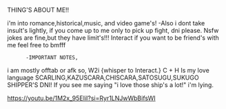 THING'S ABOUT ME!!

i'm into romance,historical,music, and video game's!
-Also i dont take insult's lightly, if you come up to me only to pick up fight, dni please.
Nsfw jokes are fine,but they have limit's!!!
Interact if you want to be friend's with me feel free to bmfff
         
          -IMPORTANT NOTES,
i am mostly offtab or afk so, W2i {whisper to Interact.}
C + H Is my love language
SCARLING,KAZUSCARA,CHISCARA,SATOSUGU,SUKUGO SHIPPER'S DNI!
If you see me saying "i love those ship's a lot!" i'm lying.

https://youtu.be/1M2x_95EIiI?si=Ryr1LNJwWbBifsWI
